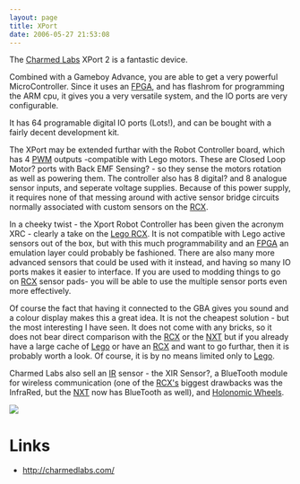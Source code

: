 ```yaml
---
layout: page
title: XPort
date: 2006-05-27 21:53:08
---
```

<p>The <a  href="http://www.charmedlabs.com" rel="external" target="_blank">Charmed Labs</a> XPort 2 is a fantastic device.
</p>
<p>Combined with a Gameboy Advance, you are able to get a very powerful MicroController.  Since it uses an <a class="wiki" href="/wiki/fpga.html" title="Field Programmable Gate Array">FPGA</a>, and has flashrom for programming the ARM cpu, it gives you a very versatile system, and the IO ports are very configurable.
</p>
<p>It has 64 programable digital IO ports (Lots!), and can be bought with a fairly decent development kit.
</p>
<p>The XPort may be extended furthar with the Robot Controller board, which has 4 <a class="wiki" href="/wiki/pwm.html" title="Pulse Width Modulation">PWM</a> outputs -compatible with Lego motors. These are Closed Loop Motor<a class="wiki wikinew for-review" title="Create page: Closed Loop Motor">?</a> ports with Back EMF Sensing<a class="wiki wikinew for-review" title="Create page: Back EMF Sensing">?</a> - so they sense the motors rotation as well as powering them. The controller also has 8 digital<a class="wiki wikinew for-review" title="Create page: digital">?</a> and 8 analogue sensor inputs, and seperate voltage supplies. Because of this power supply, it requires none of that messing around with active sensor bridge circuits normally associated with custom sensors on the <a class="wiki" href="/wiki/rcx.html" title="The Lego Robot Command Explorer">RCX</a>.
</p>
<p>In a cheeky twist - the Xport Robot Controller has been given the acronym XRC - clearly a take on the <a class="wiki" href="/wiki/lego_rcx.html" title="The Lego RCX">Lego RCX</a>. It is not compatible with Lego active sensors out of the box, but with this much programmability and an <a class="wiki" href="/wiki/fpga.html" title="Field Programmable Gate Array">FPGA</a> an emulation layer could probably be fashioned. There are also many more advanced sensors that could be used with it instead, and having so many IO ports makes it easier to interface. If you are used to modding things to go on <a class="wiki" href="/wiki/rcx.html" title="The Lego Robot Command Explorer">RCX</a> sensor pads- you will be able to use the multiple sensor ports even more effectively.
</p>
<p>Of course the fact that having it connected to the GBA gives you sound and a colour display makes this a great idea.  It is not the cheapest solution - but the most interesting I have seen. It does not come with any bricks, so it does not bear direct comparison with the <a class="wiki" href="/wiki/rcx.html" title="The Lego Robot Command Explorer">RCX</a> or the <a class="wiki" href="/wiki/nxt.html" title="Legos NeXT generation robotics kit">NXT</a> but if you already have a large cache of <a class="wiki" href="/wiki/lego.html" title="The best known construction toy">Lego</a> or have an <a class="wiki" href="/wiki/rcx.html" title="The Lego Robot Command Explorer">RCX</a> and want to go furthar, then it is probably worth a look. Of course, it is by no means limited only to <a class="wiki" href="/wiki/lego.html" title="The best known construction toy">Lego</a>.
</p>
<p>Charmed Labs also sell an <a class="wiki" href="/wiki/ir.html" title="Acronym for Infra Red">IR</a> sensor - the XIR Sensor<a class="wiki wikinew for-review" title="Create page: XIR Sensor">?</a>, a BlueTooth module for wireless communication (one of the <a class="wiki" href="/wiki/rcx.html" title="The Lego Robot Command Explorer">RCX's</a> biggest drawbacks was the InfraRed, but the <a class="wiki" href="/wiki/nxt.html" title="Legos NeXT generation robotics kit">NXT</a> now has BlueTooth as well), and <a class="wiki" href="/wiki/holonomic_wheels.html" title="Holonomic Wheels">Holonomic Wheels</a>.
</p>
<p> <a class="internal" href="browseimage114"> <img class="img-responsive" src="image114&amp;thumb=1"/> </a>
</p>
<h1  id="Links">Links</h1>
<ul><li> <a  href="http://charmedlabs.com/" rel="external" target="_blank">http://charmedlabs.com/</a>
</li></ul>